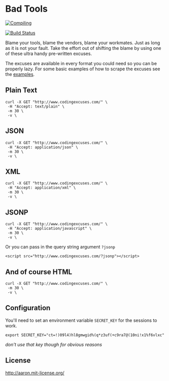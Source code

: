 Bad Tools
=========

[![Compiling](http://imgs.xkcd.com/comics/compiling.png)](http://xkcd.com/303/)

[![Build Status](https://travis-ci.org/aaronbassett/Bad-Tools.svg?branch=master)](https://travis-ci.org/aaronbassett/Bad-Tools)

Blame your tools, blame the vendors, blame your workmates. Just as long as it is not your fault. Take the effort out of shifting the blame by using one of these ultra handy pre-written excuses.

The excuses are available in every format you could need so you can be properly lazy. For some basic examples of how to scrape the excuses see the [examples](examples/).

Plain Text
----------

    curl -X GET "http://www.codingexcuses.com/" \
     -H "Accept: text/plain" \
     -m 30 \
     -v \

JSON
----

    curl -X GET "http://www.codingexcuses.com/" \
     -H "Accept: application/json" \
     -m 30 \
     -v \

XML
---

    curl -X GET "http://www.codingexcuses.com/" \
     -H "Accept: application/xml" \
     -m 30 \
     -v \

JSONP
-----

    curl -X GET "http://www.codingexcuses.com/" \
     -H "Accept: application/javascript" \
     -m 30 \
     -v \

Or you can pass in the query string argument `?jsonp`

    <script src="http://www.codingexcuses.com/?jsonp"></script>

And of course HTML
------------------

    curl -X GET "http://www.codingexcuses.com/" \
     -m 30 \
     -v \

Configuration
-------------

You'll need to set an environment variable `SECRET_KEY` for the sessions to work.

    export SECRET_KEY="ct=!)09l4)hl8gmwgid%(q*z3uf(+c9ra7@(10ni!x1%f6vlxc"

_don't use that key though for obvious reasons_

License
-------

http://aaron.mit-license.org/

